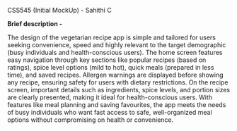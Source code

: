 CSS545 (Initial MockUp) - Sahithi C

**Brief description -**

The design of the vegetarian recipe app is simple and tailored for users seeking convenience, speed and highly relevant to the target demographic (busy individuals and health-conscious users). 
The home screen features easy navigation through key sections like popular recipes (based on ratings), spice level options (mild to hot), quick meals (prepared in less time), and saved recipes. 
Allergen warnings are displayed before showing any recipe, ensuring safety for users with dietary restrictions. On the recipe screen, important details such as ingredients, spice levels, and portion sizes are clearly presented, making it ideal for health-conscious users. 
With features like meal planning and saving favourites, the app meets the needs of busy individuals who want fast access to safe, well-organized meal options without compromising on health or convenience.
